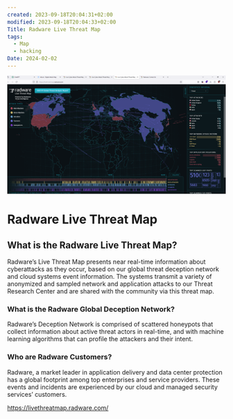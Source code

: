 ```yaml
---
created: 2023-09-18T20:04:31+02:00
modified: 2023-09-18T20:04:33+02:00
Title: Radware Live Threat Map
tags:
  - Map
  - hacking
Date: 2024-02-02
---
```

![](_asset/2023-09-18-20-04-31_Radware%20Live%20Threat%20Map_image_1.png)

# Radware Live Threat Map
## What is the Radware Live Threat Map?

Radware’s Live Threat Map presents near real-time information about cyberattacks as they occur, based on our global threat deception network and cloud systems event information. The systems transmit a variety of anonymized and sampled network and application attacks to our Threat Research Center and are shared with the community via this threat map.

### What is the Radware Global Deception Network?

Radware’s Deception Network is comprised of scattered honeypots that collect information about active threat actors in real-time, and with machine learning algorithms that can profile the attackers and their intent.

### Who are Radware Customers?

Radware, a market leader in application delivery and data center protection has a global footprint among top enterprises and service providers. These events and incidents are experienced by our cloud and managed security services’ customers.

https://livethreatmap.radware.com/
